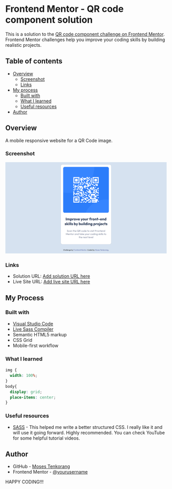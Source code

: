 # Frontend Mentor - QR code component solution

This is a solution to the [QR code component challenge on Frontend Mentor](https://www.frontendmentor.io/challenges/qr-code-component-iux_sIO_H). Frontend Mentor challenges help you improve your coding skills by building realistic projects. 

## Table of contents

- [Overview](#overview)
  - [Screenshot](#screenshot)
  - [Links](#links)
- [My process](#my-process)
  - [Built with](#built-with)
  - [What I learned](#what-i-learned)
  - [Useful resources](#useful-resources)
- [Author](#author)


## Overview
A mobile responsive website for a QR Code image.

### Screenshot

![Screenshot](./screenshot.png)


### Links

- Solution URL: [Add solution URL here](https://your-solution-url.com)
- Live Site URL: [Add live site URL here](https://your-live-site-url.com)

## My Process

### Built with

- [Visual Studio Code](https://code.visualstudio.com/)
- [Live Sass Compiler](https://marketplace.visualstudio.com/items?itemName=glenn2223.live-sass)
- Semantic HTML5 markup
- CSS Grid
- Mobile-first workflow

### What I learned

```css
img {
  width: 100%;
}
body{
  display: grid;
  place-items: center;
}
```

### Useful resources

- [SASS](https://sass-lang.com/) - This helped me write a better structured CSS. I really like it and will use it going forward. Highly recommended. You can check YouTube for some helpful tutorial videos. 

## Author

- GitHub - [Moses Tenkorang](https://github.com/mtenkorang)
- Frontend Mentor - [@yourusername](https://www.frontendmentor.io/profile/yourusername)


HAPPY CODING!!!